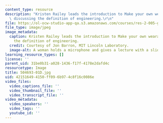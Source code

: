 ```yaml
---
content_type: resource
description: "Kristen Railey leads the introduction to Make your own wearables by\
  \ discussing the definition of engineering.\r\n"
file: https://ol-ocw-studio-app-qa.s3.amazonaws.com/courses/res-2-005-girls-who-build-make-your-own-wearables-workshop-spring-2015/421516494150ff096b974c8f16c0086e_504693-01D.jpg
file_type: image/jpeg
image_metadata:
  caption: Kristen Railey leads the introduction to Make your own wearables by discussing
    the definition of engineering.
  credit: Courtesy of Jon Barron, MIT Lincoln Laboratory.
  image-alt: A woman holds a microphone and gives a lecture with a slide show.
learning_resource_types: []
license: ''
parent_uid: 31be0b31-a028-1436-f17f-4178e2dafd4c
resourcetype: Image
title: 504693-01D.jpg
uid: 42151649-4150-ff09-6b97-4c8f16c0086e
video_files:
  video_captions_file: ''
  video_thumbnail_file: ''
  video_transcript_file: ''
video_metadata:
  video_speakers: ''
  video_tags: ''
  youtube_id: ''
---
```

